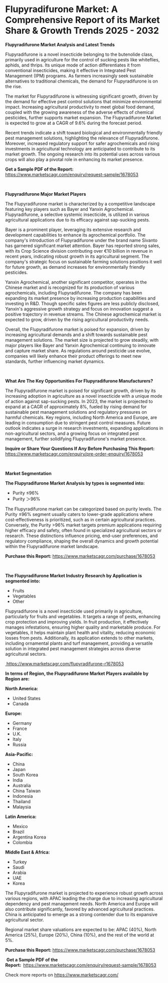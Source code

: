 <p><h1>Flupyradifurone Market: A Comprehensive Report of its Market Share & Growth Trends 2025 - 2032</h1></p><p><strong>Flupyradifurone Market Analysis and Latest Trends</strong></p>
<p><p>Flupyradifurone is a novel insecticide belonging to the butenolide class, primarily used in agriculture for the control of sucking pests like whiteflies, aphids, and thrips. Its unique mode of action differentiates it from conventional insecticides, making it effective in Integrated Pest Management (IPM) programs. As farmers increasingly seek sustainable alternatives to traditional chemicals, the demand for Flupyradifurone is on the rise.</p><p>The market for Flupyradifurone is witnessing significant growth, driven by the demand for effective pest control solutions that minimize environmental impact. Increasing agricultural productivity to meet global food demand, coupled with the growing awareness of the adverse effects of chemical pesticides, further supports market expansion. The Flupyradifurone Market is expected to grow at a CAGR of 9.6% during the forecast period. </p><p>Recent trends indicate a shift toward biological and environmentally friendly pest management solutions, highlighting the relevance of Flupyradifurone. Moreover, increased regulatory support for safer agrochemicals and rising investments in agricultural technology are anticipated to contribute to its market growth. The ongoing research into its potential uses across various crops will also play a pivotal role in enhancing its market presence.</p></p>
<p><strong>Get a Sample PDF of the Report:&nbsp;</strong> <a href="https://www.marketscagr.com/enquiry/request-sample/1678053?utm_campaign=3506&utm_medium=2&utm_source=Github&utm_content=ia&utm_term=31032025&utm_id=flupyradifurone">https://www.marketscagr.com/enquiry/request-sample/1678053</a></p>
<p>&nbsp;</p>
<p><strong>Flupyradifurone Major Market Players</strong></p>
<p><p>The Flupyradifurone market is characterized by a competitive landscape featuring key players such as Bayer and Yanxin Agrochemical. Flupyradifurone, a selective systemic insecticide, is utilized in various agricultural applications due to its efficacy against sap-sucking pests.</p><p>Bayer is a prominent player, leveraging its extensive research and development capabilities to enhance its agrochemical portfolio. The company's introduction of Flupyradifurone under the brand name Sivanto has garnered significant market attention. Bayer has reported strong sales, with its Crop Science division contributing over €10 billion in revenue in recent years, indicating robust growth in its agricultural segment. The company's strategic focus on sustainable farming solutions positions it well for future growth, as demand increases for environmentally friendly pesticides.</p><p>Yanxin Agrochemical, another significant competitor, operates in the Chinese market and is recognized for its production of various agrochemicals, including Flupyradifurone. The company has been expanding its market presence by increasing production capabilities and investing in R&D. Though specific sales figures are less publicly disclosed, Yanxin's aggressive growth strategy and focus on innovation suggest a positive trajectory in revenue streams. The Chinese agrochemical market is expected to grow, driven by the rising agricultural productivity needs.</p><p>Overall, the Flupyradifurone market is poised for expansion, driven by increasing agricultural demands and a shift towards sustainable pest management solutions. The market size is projected to grow steadily, with major players like Bayer and Yanxin Agrochemical continuing to innovate and capture market share. As regulations around pesticide use evolve, companies will likely enhance their product offerings to meet new standards, further influencing market dynamics.</p></p>
<p>&nbsp;</p>
<p><strong>What Are The Key Opportunities For Flupyradifurone Manufacturers?</strong></p>
<p><p>The Flupyradifurone market is poised for significant growth, driven by its increasing adoption in agriculture as a novel insecticide with a unique mode of action against sap-sucking pests. In 2023, the market is projected to expand at a CAGR of approximately 8%, fueled by rising demand for sustainable pest management solutions and regulatory pressures on harmful chemicals. Key regions, including North America and Europe, are leading in consumption due to stringent pest control measures. Future outlook indicates a surge in research investments, expanding applications in non-agricultural sectors, and a growing focus on integrated pest management, further solidifying Flupyradifurone's market presence.</p></p>
<p><strong>Inquire or Share Your Questions If Any Before Purchasing This Report:</strong> <a href="https://www.marketscagr.com/enquiry/pre-order-enquiry/1678053?utm_campaign=3506&utm_medium=2&utm_source=Github&utm_content=ia&utm_term=31032025&utm_id=flupyradifurone">https://www.marketscagr.com/enquiry/pre-order-enquiry/1678053</a></p>
<p>&nbsp;</p>
<p><strong>Market Segmentation</strong></p>
<p><strong>The Flupyradifurone Market Analysis by types is segmented into:</strong></p>
<p><ul><li>Purity ≤96%</li><li>Purity ＞96%</li></ul></p>
<p><p>The Flupyradifurone market can be categorized based on purity levels. The Purity ≤96% segment usually caters to lower-grade applications where cost-effectiveness is prioritized, such as in certain agricultural practices. Conversely, the Purity >96% market targets premium applications requiring higher efficacy and safety, often found in specialized agricultural sectors or research. These distinctions influence pricing, end-user preferences, and regulatory compliance, shaping the overall dynamics and growth potential within the Flupyradifurone market landscape.</p></p>
<p><strong>Purchase this Report:&nbsp;</strong><a href="https://www.marketscagr.com/purchase/1678053?utm_campaign=3506&utm_medium=2&utm_source=Github&utm_content=ia&utm_term=31032025&utm_id=flupyradifurone">https://www.marketscagr.com/purchase/1678053</a></p>
<p>&nbsp;</p>
<p><strong>The Flupyradifurone Market Industry Research by Application is segmented into:</strong></p>
<p><ul><li>Fruits</li><li>Vegetables</li><li>Other</li></ul></p>
<p><p>Flupyradifurone is a novel insecticide used primarily in agriculture, particularly for fruits and vegetables. It targets a range of pests, enhancing crop protection and improving yields. In fruit production, it effectively manages infestations, ensuring higher quality and marketable produce. For vegetables, it helps maintain plant health and vitality, reducing economic losses from pests. Additionally, its application extends to other markets, including ornamental plants and turf management, providing a versatile solution in integrated pest management strategies across diverse agricultural sectors.</p></p>
<p><a href="https://www.marketscagr.com/flupyradifurone-r1678053?utm_campaign=3506&utm_medium=2&utm_source=Github&utm_content=ia&utm_term=31032025&utm_id=flupyradifurone">&nbsp;https://www.marketscagr.com/flupyradifurone-r1678053</a></p>
<p><strong>In terms of Region, the Flupyradifurone Market Players available by Region are:</strong></p>
<p>
    <p> <strong> North America: </strong>
        <ul>
            <li>United States</li>
            <li>Canada</li>
        </ul>
        </p> 
    <p> <strong> Europe: </strong>
        <ul>
            <li>Germany</li>
            <li>France</li>
            <li>U.K.</li>
            <li>Italy</li>
            <li>Russia</li>
        </ul>
        </p> 
    <p> <strong> Asia-Pacific: </strong>
        <ul>
            <li>China</li>
            <li>Japan</li>
            <li>South Korea</li>
            <li>India</li>
            <li>Australia</li>
            <li>China Taiwan</li>
            <li>Indonesia</li>
            <li>Thailand</li>
            <li>Malaysia</li>
        </ul>
        </p> 
    <p> <strong> Latin America: </strong>
        <ul>
            <li>Mexico</li>
            <li>Brazil</li>
            <li>Argentina Korea</li>
            <li>Colombia</li>
        </ul>
        </p> 
    <p> <strong> Middle East & Africa: </strong>
        <ul>
            <li>Turkey</li>
            <li>Saudi</li>
            <li>Arabia</li>
            <li>UAE</li>
            <li>Korea</li>
        </ul>
    </p>
    </p>
<p><p>The Flupyradifurone market is projected to experience robust growth across various regions, with APAC leading the charge due to increasing agricultural dependency and pest management needs. North America and Europe will also contribute significantly, favored by advanced agricultural practices. China is anticipated to emerge as a strong contender due to its expansive agricultural sector. </p><p>Regional market share valuations are expected to be: APAC (40%), North America (25%), Europe (20%), China (10%), and the rest of the world at 5%.</p></p>
<p><strong>Purchase this Report: </strong><a href="https://www.marketscagr.com/purchase/1678053?utm_campaign=3506&utm_medium=2&utm_source=Github&utm_content=ia&utm_term=31032025&utm_id=flupyradifurone">https://www.marketscagr.com/purchase/1678053</a></p>
<p>&nbsp;<strong>Get a Sample PDF of the Report:&nbsp;&nbsp;</strong><a href="https://www.marketscagr.com/enquiry/request-sample/1678053?utm_campaign=3506&utm_medium=2&utm_source=Github&utm_content=ia&utm_term=31032025&utm_id=flupyradifurone">https://www.marketscagr.com/enquiry/request-sample/1678053</a></p>
<p><strong></strong></p>
<p>Check more reports on <a href="https://www.marketscagr.com/?utm_campaign=3506&utm_medium=2&utm_source=Github&utm_content=ia&utm_term=31032025&utm_id=flupyradifurone">https://www.marketscagr.com/</a></p>